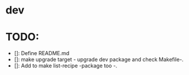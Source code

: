 # dev

# TODO:

- []: Define README.md
- []: make upgrade target - upgrade dev package and check Makefile-.
- []: Add to make list-recipe -package too -. 